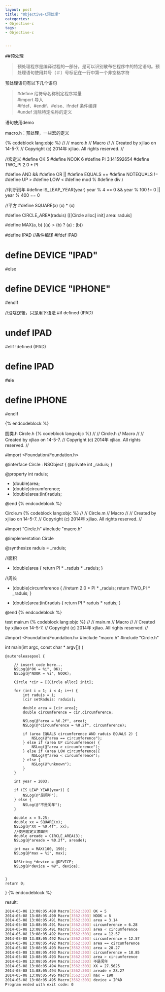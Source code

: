 ```yaml
---
layout: post
title: "Objective-C预处理"
categories:
- Objective-c
tags:
- Objective-c


---
```

##预处理
>预处理程序是编译过程的一部分，是可以识别散布在程序中的特定语句。预处理语句使用井号（＃）号标记在一行中第一个非空格字符

预处理语句有以下几个语句
>\#define 给符号名称制定程序常量  
>\#import 导入  
>\#ifdef、#endif、#else、ifndef 条件编译  
>\#undef 消除特定名称的定义

语句使用demo

macro.h：预处理，一些宏的定义

{% codeblock lang:objc  %}
//
//  macro.h
//  Macro
//
//  Created by xjliao on 14-5-7.
//  Copyright (c) 2014年 xjliao. All rights reserved.
//

//宏定义
#define OK 5
#define NOOK 6
#define PI 3.141592654
#define TWO_PI 2.0 * PI

#define AND &&
#define OR ||
#define EQUALS ==
#define NOTEQUALS !=
#define UP >
#define LOW <
#define mod %
#define div /

//判断闰年
#define IS_LEAP_YEAR(year) year % 4 == 0 && year % 100 != 0 || year % 400 == 0

//平方
#define SQUARE(x) (x) * (x)

#define CIRCLE_AREA(raduis) [[[Circle alloc] init] area: raduis]

#define MAX(a, b) ((a) > (b) ? (a) : (b))

#define IPAD
//条件编译
#ifdef IPAD
#  define DEVICE "IPAD"
#else
#  define DEVICE "IPHONE"
#endif

//没啥逻辑，只是用下语法
#if defined (IPAD)
#  undef IPAD
#elif !defined (IPAD)
#  define IPAD
#ele
#  define IPHONE
#endif

{% endcodeblock %}

圆类.h
Circle.h
{% codeblock lang:objc  %}
//
//  Circle.h
//  Macro
//
//  Created by xjliao on 14-5-7.
//  Copyright (c) 2014年 xjliao. All rights reserved.
//

#import <Foundation/Foundation.h>

@interface Circle : NSObject
{
 @private
    int _raduis;
}

@property int raduis;

- (double)area;
- (double)circumference;
- (double)area:(int)raduis;

@end
{% endcodeblock %}

Circle.m
{% codeblock lang:objc  %}
//
//  Circle.m
//  Macro
//
//  Created by xjliao on 14-5-7.
//  Copyright (c) 2014年 xjliao. All rights reserved.
//

#import "Circle.h"
#include "macro.h"

@implementation Circle

@synthesize raduis = _raduis;

//面积
- (double)area
{
    return PI * _raduis * _raduis;
}

//周长
- (double)circumference
{
    //return 2.0 * PI * _raduis;
    return TWO_PI * _raduis;
}

- (double)area:(int)raduis
{
    return PI * raduis * raduis;
}

@end
{% endcodeblock %}

test main.m
{% codeblock lang:objc  %}
//
//  main.m
//  Macro
//
//  Created by xjliao on 14-5-7.
//  Copyright (c) 2014年 xjliao. All rights reserved.
//

#import <Foundation/Foundation.h>
#include "macro.h"
#include "Circle.h"

int main(int argc, const char * argv[])
{

    @autoreleasepool {
        
        // insert code here...
        NSLog(@"OK = %i", OK);
        NSLog(@"NOOK = %i", NOOK);
        
        Circle *cir = [[Circle alloc] init];
        
        for (int i = 1; i < 4; i++) {
            int raduis = i;
            [cir setRaduis: raduis];
            
            double area = [cir area];
            double circumference = cir.circumference;
            
            NSLog(@"area = %0.2f", area);
            NSLog(@"circumference = %0.2f", circumference);
            
            if (area EQUALS circumference AND raduis EQUALS 2) {
                NSLog(@"area == circumference");
            } else if (area UP circumference) {
                NSLog(@"area > circumference");
            } else if (area LOW circumference){
                NSLog(@"area < circumference");
            } else {
                NSLog(@"unknown");
            }
        }
        
        int year = 2003;
        
        if (IS_LEAP_YEAR(year)) {
            NSLog(@"是闰年");
        } else {
            NSLog(@"不是闰年");
        }
        
        double x = 5.25;
        double xx = SQUARE(x);
        NSLog(@"XX = %0.4f", xx);
        //使用宏定义求面积
        double areade = CIRCLE_AREA(3);
        NSLog(@"areade = %0.2f", areade);
        
        int max = MAX(100, 190);        
        NSLog(@"max = %i", max);
        
        NSString *device = @DEVICE;
        NSLog(@"device = %@", device);
        
        
    }
    return 0;
}
{% endcodeblock %}

result:

```bash
2014-05-08 13:08:05.488 Macro[3562:303] OK = 5
2014-05-08 13:08:05.490 Macro[3562:303] NOOK = 6
2014-05-08 13:08:05.491 Macro[3562:303] area = 3.14
2014-05-08 13:08:05.491 Macro[3562:303] circumference = 6.28
2014-05-08 13:08:05.491 Macro[3562:303] area < circumference
2014-05-08 13:08:05.492 Macro[3562:303] area = 12.57
2014-05-08 13:08:05.492 Macro[3562:303] circumference = 12.57
2014-05-08 13:08:05.492 Macro[3562:303] area == circumference
2014-05-08 13:08:05.493 Macro[3562:303] area = 28.27
2014-05-08 13:08:05.493 Macro[3562:303] circumference = 18.85
2014-05-08 13:08:05.493 Macro[3562:303] area > circumference
2014-05-08 13:08:05.494 Macro[3562:303] 不是闰年
2014-05-08 13:08:05.494 Macro[3562:303] XX = 27.5625
2014-05-08 13:08:05.494 Macro[3562:303] areade = 28.27
2014-05-08 13:08:05.495 Macro[3562:303] max = 190
2014-05-08 13:08:05.495 Macro[3562:303] device = IPAD
Program ended with exit code: 0
```